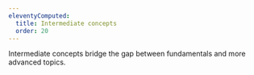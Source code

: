 ```yaml
---
eleventyComputed:
  title: Intermediate concepts
  order: 20
---
```

Intermediate concepts bridge the gap between fundamentals and more advanced topics.
